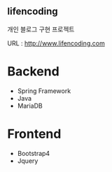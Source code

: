 ## lifencoding
개인 블로그 구현 프로젝트

URL : http://www.lifencoding.com

# Backend
- Spring Framework
- Java
- MariaDB

# Frontend
- Bootstrap4
- Jquery




